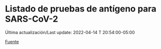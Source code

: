 # Listado de pruebas de antígeno para SARS-CoV-2

Última actualización/Last update: 2022-04-14 T 20:54:00-05:00

 [Fuente](https://www.gob.mx/salud/documentos/estuches-comerciales-no-utiles-para-el-diagnostico-de-sars-cov-2)
